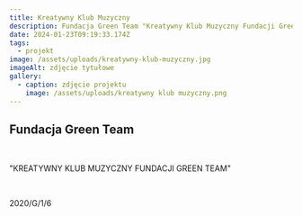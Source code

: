 ```yaml
---
title: Kreatywny Klub Muzyczny
description: Fundacja Green Team "Kreatywny Klub Muzyczny Fundacji Green Team" 2020/G/1/6
date: 2024-01-23T09:19:33.174Z
tags:
  - projekt
image: /assets/uploads/kreatywny-klub-muzyczny.jpg
imageAlt: zdjęcie tytułowe
gallery:
  - caption: zdjęcie projektu
    image: /assets/uploads/kreatywny klub muzyczny.png
---
```

## Fundacja Green Team

<br>

"KREATYWNY KLUB MUZYCZNY FUNDACJI GREEN TEAM"

<br>

2020/G/1/6
